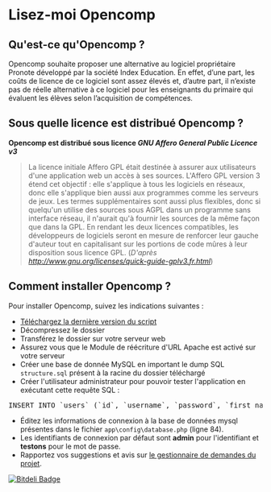 Lisez-moi Opencomp
================================

Qu'est-ce qu'Opencomp ?
-----------------------

Opencomp souhaite proposer une alternative au logiciel propriétaire Pronote développé par la société Index Education. En effet, d’une part, les coûts de licence de ce logiciel sont assez élevés et, d’autre part, il n’existe pas de réelle alternative à ce logiciel pour les enseignants du primaire qui évaluent les élèves selon l’acquisition de compétences.


Sous quelle licence est distribué Opencomp ?
--------------------------------------------

**Opencomp est distribué sous licence _GNU Affero General Public Licence v3_**

>La licence initiale Affero GPL était destinée à assurer aux utilisateurs d'une application web un accès à ses sources. L'Affero GPL version 3 étend cet objectif : elle s'applique à tous les logiciels en réseaux, donc elle s'applique bien aussi aux programmes comme les serveurs de jeux. Les termes supplémentaires sont aussi plus flexibles, donc si quelqu'un utilise des sources sous AGPL dans un programme sans interface réseau, il n'aurait qu'à fournir les sources de la même façon que dans la GPL. En rendant les deux licences compatibles, les développeurs de logiciels seront en mesure de renforcer leur gauche d'auteur tout en capitalisant sur les portions de code mûres à leur disposition sous licence GPL. (_D'après http://www.gnu.org/licenses/quick-guide-gplv3.fr.html_)

Comment installer Opencomp ?
---------------------------

Pour installer Opencomp, suivez les indications suivantes :

* [Téléchargez la dernière version du script](https://github.com/jtraulle/Opencomp/zipball/master)
* Décompressez le dossier
* Transférez le dossier sur votre serveur web
* Assurez vous que le Module de réécriture d'URL Apache est activé sur votre serveur
* Créer une base de donnée MySQL en important le dump SQL `structure.sql` présent à la racine du dossier téléchargé
* Créer l'utilisateur administrateur pour pouvoir tester l'application en exécutant cette requête SQL :
<pre>
INSERT INTO `users` (`id`, `username`, `password`, `first_name`, `name`, `email`, `role`, `created`) VALUES (1, 'admin', '70454af0546c3c5390733ee0030c0812fe61f61b', 'Administrateur', 'de test', 'admin@test.me', 'enseignant', '2011-07-30 00:00:00');
</pre>
* Éditez les informations de connexion à la base de données mysql présentes dans le fichier `app\config\database.php` (ligne 84).
* Les identifiants de connexion par défaut sont **admin** pour l'identifiant et **testons** pour le mot de passe.
* Rapportez vos suggestions et avis sur [le gestionnaire de demandes du projet](https://github.com/jtraulle/Opencomp/issues/new).


[![Bitdeli Badge](https://d2weczhvl823v0.cloudfront.net/jtraulle/opencomp/trend.png)](https://bitdeli.com/free "Bitdeli Badge")

